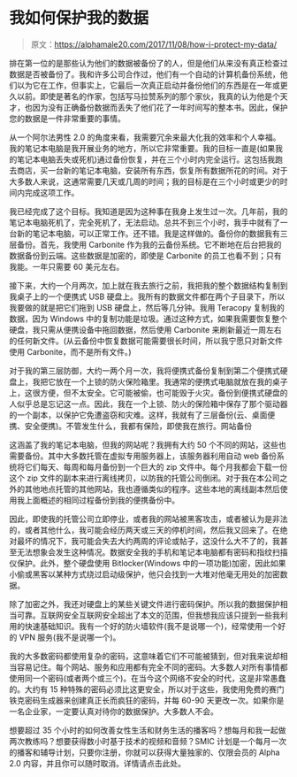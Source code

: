 # 我如何保护我的数据

> 原文：<https://alphamale20.com/2017/11/08/how-i-protect-my-data/>

排在第一位的是那些认为他们的数据被备份了的人，但是他们从来没有真正检查过数据是否被备份了。我和许多公司合作过，他们有一个自动的计算机备份系统，他们以为它在工作，但事实上，它最后一次真正启动并备份他们的东西是在一年或更久以前。即使是著名的作家，包括写马拉赞系列的那个家伙，我真的认为他是个天才，也因为没有正确备份数据而丢失了他们花了一年时间写的整本书。因此，保护您的数据是一件非常重要的事情。

从一个阿尔法男性 2.0 的角度来看，我需要冗余来最大化我的效率和个人幸福。我的笔记本电脑是我开展业务的地方，所以它非常重要。我的目标一直是(如果我的笔记本电脑丢失或死机)通过备份恢复，并在三个小时内完全运行。这包括我跑去商店，买一台新的笔记本电脑，安装所有东西，恢复所有数据所花的时间。对于大多数人来说，这通常需要几天或几周的时间；我的目标是在三个小时或更少的时间内完成这项工作。

我已经完成了这个目标。我知道是因为这种事在我身上发生过一次。几年前，我的笔记本电脑死机了，完全死机了，无法启动。总共不到三个小时，我手中就有了一台新的笔记本电脑，可以正常工作。还不错。我是这样做的。备份你的数据我有三层备份。首先，我使用 Carbonite 作为我的云备份系统。它不断地在后台把我的数据备份到云端。这些数据是加密的，即使是 Carbonite 的员工也看不到；只有我能。一年只需要 60 美元左右。

接下来，大约一个月两次，加上就在我去旅行之前，我把我的整个数据结构复制到我桌子上的一个便携式 USB 硬盘上。我所有的数据文件都在两个子目录下，所以我要做的就是把它们拖到 USB 硬盘上，然后等几分钟。我用 Teracopy 复制我的数据，因为 Windows 中的复制功能是垃圾。通过这种方式，如果我需要恢复整个硬盘，我只需从便携设备中拖回数据，然后使用 Carbonite 来刷新最近一周左右的任何新文件。(从云备份中恢复数据可能需要很长时间，所以我宁愿只对新文件使用 Carbonite，而不是所有文件。)

对于我的第三层防御，大约一两个月一次，我将便携式备份复制到第二个便携式硬盘上，我把它放在一个上锁的防火保险箱里。我通常的便携式电脑就放在我的桌子上，这很方便，但不太安全。它可能被偷，也可能毁于火灾。备份到便携式硬盘的人似乎总是忘记这一点。因此，我在一个上锁、防火的保险箱中保存了那个驱动器的一个副本，以保护它免遭盗窃和灾难。这样，我就有了三层备份(云、桌面便携、安全便携)。不管发生什么，我都有保险，即使我在旅行。网站备份

这涵盖了我的笔记本电脑，但我的网站呢？我拥有大约 50 个不同的网站，这些也需要备份。其中大多数托管在虚拟专用服务器上，该服务器利用自动 web 备份系统将它们每天、每周和每月备份到一个巨大的 zip 文件中。每个月我都会下载一份这个 zip 文件的副本来进行离线拷贝，以防我的托管公司倒闭。对于我在本公司之外的其他地点托管的其他网站，我也遵循类似的程序。这些本地的离线副本然后使用我上面概述的相同过程备份到我的便携备份中。

因此，即使我的托管公司立即停业，或者我的网站被黑客攻击，或者被认为是非法的，或者其他什么，我可能会经历两天或三天的停机时间，然后我又回来了。在绝对最坏的情况下，我可能会失去大约两周的评论或帖子，这没什么大不了的，我甚至无法想象会发生这种情况。数据安全我的手机和笔记本电脑都有密码和指纹扫描仪保护。此外，整个硬盘使用 Bitlocker(Windows 中的一项功能)加密，因此如果小偷或黑客以某种方式绕过启动级保护，他只会找到一大堆对他毫无用处的加密数据。

除了加密之外，我还对硬盘上的某些关键文件进行密码保护。所以我的数据保护相当可靠。互联网安全互联网安全超出了本文的范围，但我想我应该只提到一些我利用的快速基础知识。我有一个好的防火墙软件(我不是说哪一个)，经常使用一个好的 VPN 服务(我不是说哪一个)。

我的大多数密码都使用复杂的密码，这意味着它们不可能被猜到，但对我来说却相当容易记住。每个网站、服务和应用都有完全不同的密码。大多数人对所有事情都使用同一个密码(或者两个或三个)。在当今这个网络不安全的时代，这是非常愚蠢的。大约有 15 种特殊的密码必须比这更安全，所以对于这些，我使用免费的赛门铁克密码生成器来创建真正长而疯狂的密码，并每 60-90 天更改一次。如果你是一名企业家，一定要认真对待你的数据保护。大多数人不会。

想要超过 35 个小时的如何改善女性生活和财务生活的播客吗？想每月和我一起做两次教练吗？想要获得数小时基于技术的视频和音频？SMIC 计划是一个每月一次的播客和辅导计划，只要你注册，你就可以获得大量独家的、仅限会员的 Alpha 2.0 内容，并且你可以随时取消。详情请点击此处。